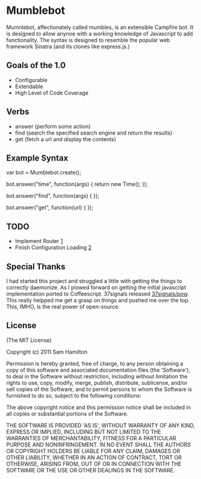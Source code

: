 # Mumblebot

Mumnlebot, affectionately called mumbles, is an extensible Campfire bot.
It is designed to allow anynoe with a working knowledge of Javascript to
add functionality. The syntax is designed to resemble the popular web
framework Sinatra (and its clones like express.js.)

## Goals of the 1.0

  - Configurable
  - Extendable
  - High Level of Code Coverage

## Verbs

  - answer (perform some action)
  - find (search the specified search engine and return the results)
  - get (fetch a url and display the contents)

## Example Syntax

  var bot = Mumblebot.create();

  bot.answer("time", function(args) {
    return new Time();
  });

  bot.answer("find", function(args) {
  });

  bot.answer("get", function(url) {
  });

## TODO

  - Implement Router [1](https://github.com/samilton/mumbles/issues/1)
  - Finish Configuration Loading [2](https://github.com/samilton/mumbles/issues/2)

## Special Thanks

I had started this project and struggled a little with getting the
things to correctly daemonize. As I plowed forward on getting the
initial javascript implementation ported to Coffeescript. 37signals
released [37signals/pow](http://www.github.com/37signals/pow). This
really helpped me get a grasp on things and pushed me over the top.
This, IMHO, is the real power of open-source.

## License

(The MIT License)

Copyright (c) 2011 Sam Hamilton

Permission is hereby granted, free of charge, to any person obtaining
a copy of this software and associated documentation files (the
'Software'), to deal in the Software without restriction, including
without limitation the rights to use, copy, modify, merge, publish,
distribute, sublicense, and/or sell copies of the Software, and to
permit persons to whom the Software is furnished to do so, subject to
the following conditions:

The above copyright notice and this permission notice shall be
included in all copies or substantial portions of the Software.

THE SOFTWARE IS PROVIDED 'AS IS', WITHOUT WARRANTY OF ANY KIND,
EXPRESS OR IMPLIED, INCLUDING BUT NOT LIMITED TO THE WARRANTIES OF
MERCHANTABILITY, FITNESS FOR A PARTICULAR PURPOSE AND NONINFRINGEMENT.
IN NO EVENT SHALL THE AUTHORS OR COPYRIGHT HOLDERS BE LIABLE FOR ANY
CLAIM, DAMAGES OR OTHER LIABILITY, WHETHER IN AN ACTION OF CONTRACT,
TORT OR OTHERWISE, ARISING FROM, OUT OF OR IN CONNECTION WITH THE
SOFTWARE OR THE USE OR OTHER DEALINGS IN THE SOFTWARE.


